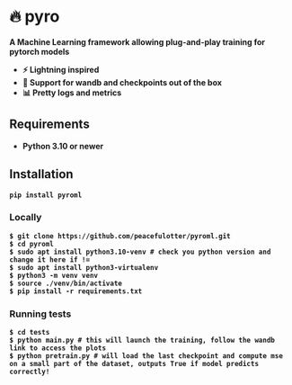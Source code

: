 # 🔥 pyro

<b>A Machine Learning framework allowing plug-and-play training for pytorch models<b>

-   ⚡ Lightning inspired
-   💾 Support for wandb and checkpoints out of the box
-   📊 Pretty logs and metrics

## Requirements

-   Python 3.10 or newer

## Installation

```shell
pip install pyroml
```

### Locally

```shell
$ git clone https://github.com/peacefulotter/pyroml.git
$ cd pyroml
$ sudo apt install python3.10-venv # check you python version and change it here if !=
$ sudo apt install python3-virtualenv
$ python3 -m venv venv
$ source ./venv/bin/activate
$ pip install -r requirements.txt
```

### Running tests

```shell
$ cd tests
$ python main.py # this will launch the training, follow the wandb link to access the plots
$ python pretrain.py # will load the last checkpoint and compute mse on a small part of the dataset, outputs True if model predicts correctly!
```
